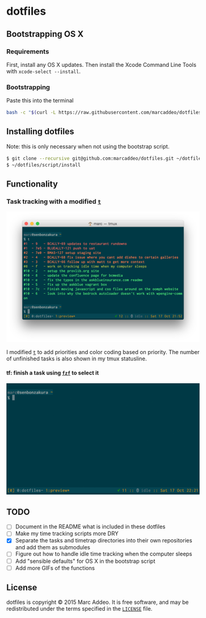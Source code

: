 # dotfiles

## Bootstrapping OS X

### Requirements

First, install any OS X updates. Then install the Xcode Command Line Tools with
`xcode-select --install`.

### Bootstrapping

Paste this into the terminal

```bash
bash -c "$(curl -L https://raw.githubusercontent.com/marcaddeo/dotfiles/master/script/bootstrap)"
```

## Installing dotfiles
Note: this is only necessary when not using the bootstrap script.

```bash
$ git clone --recursive git@github.com:marcaddeo/dotfiles.git ~/dotfiles
$ ~/dotfiles/script/install
```

## Functionality

### Task tracking with a modified [`t`]
![](https://github.com/marcaddeo/dotfiles/blob/master/images/screenshots/t.png)

I modified [`t`] to add priorities and color coding based on priority. The number
of unfinished tasks is also shown in my tmux statusline.

#### tf: finish a task using [`fzf`] to select it
![](https://github.com/marcaddeo/dotfiles/blob/master/images/screenshots/tf.gif)

## TODO
- [ ] Document in the README what is included in these dotfiles
- [ ] Make my time tracking scripts more DRY
- [x] Separate the tasks and timetrap directories into their own repositories and add them as submodules
- [ ] Figure out how to handle idle time tracking when the computer sleeps
- [ ] Add "sensible defaults" for OS X in the bootstrap script
- [ ] Add more GIFs of the functions

## License
dotfiles is copyright © 2015 Marc Addeo. It is free software, and may be
redistributed under the terms specified in the [`LICENSE`] file.

[`LICENSE`]: /LICENSE
[`t`]: https://github.com/sjl/t
[`fzf`]: https://github.com/junegunn/fzf
